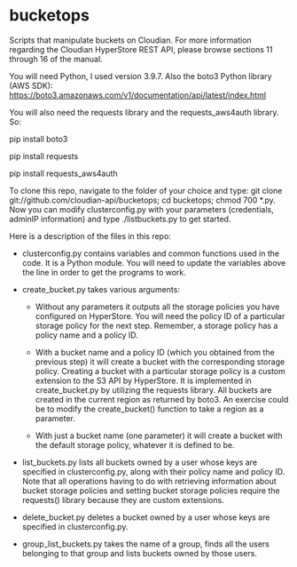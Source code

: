 # bucketops
Scripts that manipulate buckets on Cloudian.
For more information regarding the Cloudian HyperStore REST API, please browse sections 11 through 16 of the manual.

You will need Python, I used version 3.9.7. Also the boto3 Python library (AWS SDK): 
https://boto3.amazonaws.com/v1/documentation/api/latest/index.html

You will also need the requests library and the requests_aws4auth library. So:

pip install boto3

pip install requests

pip install requests_aws4auth

To clone this repo, navigate to the folder of your choice and type:
git clone git://github.com/cloudian-api/bucketops; cd bucketops; chmod 700 *.py. 
Now you can modify clusterconfig.py with your parameters (credentials, adminIP information) and type ./listbuckets.py to get started.

Here is a description of the files in this repo:
* clusterconfig.py contains variables and common functions used in the code. It is a Python module. You will need to update the variables above the line in order to get the programs to work.

* create_bucket.py takes various arguments:
   * Without any parameters it outputs all the storage policies you have configured on HyperStore. You will need the policy ID of a particular storage policy for the next step. Remember, a storage policy has a policy name and a policy ID.
   * With a bucket name and a policy ID (which you obtained from the previous step) it will create a bucket with the corresponding storage policy. Creating a bucket with a particular storage policy is a custom extension to the S3 API by HyperStore. It is implemented in create_bucket.py by utilizing the requests library. All buckets are created in the current region as returned by boto3. An exercise could be to modify the create_bucket() function to take a region as a parameter.

   * With just a bucket name (one parameter) it will create a bucket with the default storage policy, whatever it is defined to be.
  
* list_buckets.py lists all buckets owned by a user whose keys are specified in clusterconfig.py, along with their policy name and policy ID. Note that all operations having to do with retrieving information about bucket storage policies and setting bucket storage policies require the requests() library because they are custom extensions.

* delete_bucket.py deletes a bucket owned by a user whose keys are specified in clusterconfig.py.

* group_list_buckets.py takes the name of a group, finds all the users belonging to that group and lists buckets owned by those users.
